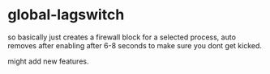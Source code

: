 # global-lagswitch

so basically just creates a firewall block for a selected process, auto removes after enabling after 6-8 seconds to make sure you dont get kicked.

might add new features.
